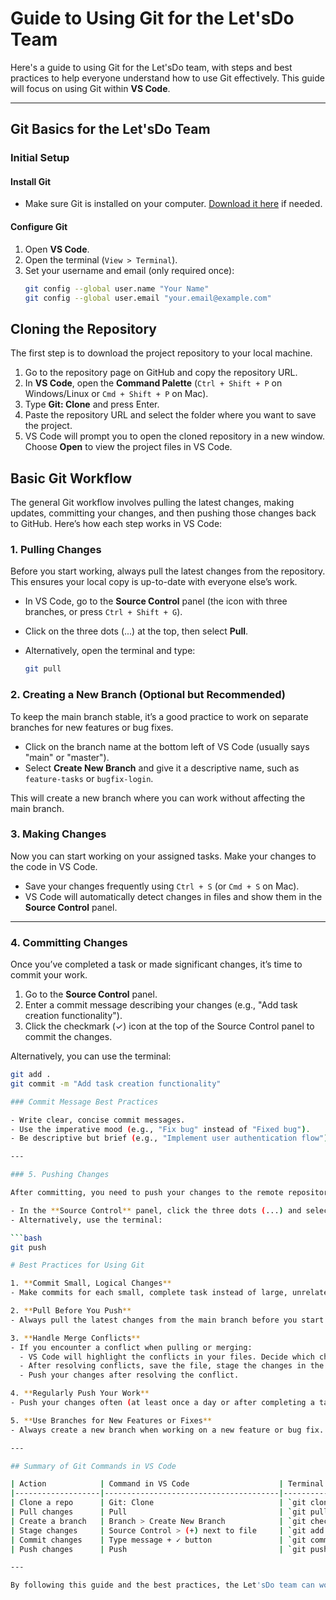 # Guide to Using Git for the Let'sDo Team

Here's a guide to using Git for the Let'sDo team, with steps and best practices to help everyone understand how to use Git effectively. This guide will focus on using Git within **VS Code**.

---

## Git Basics for the Let'sDo Team

### Initial Setup

#### Install Git
- Make sure Git is installed on your computer. [Download it here](https://git-scm.com/downloads) if needed.

#### Configure Git
1. Open **VS Code**.
2. Open the terminal (`View > Terminal`).
3. Set your username and email (only required once):
   ```bash
   git config --global user.name "Your Name"
   git config --global user.email "your.email@example.com"

## Cloning the Repository

The first step is to download the project repository to your local machine.

1. Go to the repository page on GitHub and copy the repository URL.
2. In **VS Code**, open the **Command Palette** (`Ctrl + Shift + P` on Windows/Linux or `Cmd + Shift + P` on Mac).
3. Type **Git: Clone** and press Enter.
4. Paste the repository URL and select the folder where you want to save the project.
5. VS Code will prompt you to open the cloned repository in a new window. Choose **Open** to view the project files in VS Code.

## Basic Git Workflow

The general Git workflow involves pulling the latest changes, making updates, committing your changes, and then pushing those changes back to GitHub. Here’s how each step works in VS Code:

### 1. Pulling Changes
Before you start working, always pull the latest changes from the repository. This ensures your local copy is up-to-date with everyone else’s work.

- In VS Code, go to the **Source Control** panel (the icon with three branches, or press `Ctrl + Shift + G`).
- Click on the three dots (...) at the top, then select **Pull**.
- Alternatively, open the terminal and type:
  
  ```bash
  git pull

### 2. Creating a New Branch (Optional but Recommended)

To keep the main branch stable, it’s a good practice to work on separate branches for new features or bug fixes.

- Click on the branch name at the bottom left of VS Code (usually says "main" or "master").
- Select **Create New Branch** and give it a descriptive name, such as `feature-tasks` or `bugfix-login`.

This will create a new branch where you can work without affecting the main branch.

### 3. Making Changes

Now you can start working on your assigned tasks. Make your changes to the code in VS Code.

- Save your changes frequently using `Ctrl + S` (or `Cmd + S` on Mac).
- VS Code will automatically detect changes in files and show them in the **Source Control** panel.

---

### 4. Committing Changes

Once you’ve completed a task or made significant changes, it’s time to commit your work.

1. Go to the **Source Control** panel.
2. Enter a commit message describing your changes (e.g., "Add task creation functionality").
3. Click the checkmark (✓) icon at the top of the Source Control panel to commit the changes.

Alternatively, you can use the terminal:

   ```bash
   git add .
   git commit -m "Add task creation functionality"

### Commit Message Best Practices

- Write clear, concise commit messages.
- Use the imperative mood (e.g., "Fix bug" instead of "Fixed bug").
- Be descriptive but brief (e.g., "Implement user authentication flow").

---

### 5. Pushing Changes

After committing, you need to push your changes to the remote repository on GitHub.

- In the **Source Control** panel, click the three dots (...) and select **Push**.
- Alternatively, use the terminal:

  ```bash
  git push

# Best Practices for Using Git

1. **Commit Small, Logical Changes**
   - Make commits for each small, complete task instead of large, unrelated changes. This makes it easier to track changes and troubleshoot if necessary.

2. **Pull Before You Push**
   - Always pull the latest changes from the main branch before you start working and before you push your changes. This avoids conflicts and ensures your changes are based on the most recent version of the code.

3. **Handle Merge Conflicts**
   - If you encounter a conflict when pulling or merging:
     - VS Code will highlight the conflicts in your files. Decide which changes to keep.
     - After resolving conflicts, save the file, stage the changes in the Source Control panel, and then commit again.
     - Push your changes after resolving the conflict.

4. **Regularly Push Your Work**
   - Push your changes often (at least once a day or after completing a task). This ensures your work is saved on GitHub and is accessible to the team.

5. **Use Branches for New Features or Fixes**
   - Always create a new branch when working on a new feature or bug fix. Once the feature is completed and tested, merge the branch into the main branch with a pull request on GitHub.

---

## Summary of Git Commands in VS Code

| Action            | Command in VS Code                    | Terminal Command                       |
|-------------------|---------------------------------------|----------------------------------------|
| Clone a repo      | Git: Clone                            | `git clone <repo-url>`                 |
| Pull changes      | Pull                                  | `git pull`                             |
| Create a branch   | Branch > Create New Branch            | `git checkout -b <branch-name>`        |
| Stage changes     | Source Control > (+) next to file     | `git add <file-name>` or `git add .`   |
| Commit changes    | Type message + ✓ button               | `git commit -m "message"`              |
| Push changes      | Push                                  | `git push`                             |

---

By following this guide and the best practices, the Let'sDo team can work smoothly with Git, collaborating on the project and keeping code organized and conflict-free.
